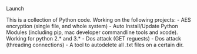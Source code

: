 Launch

This is a collection of Python code.
Working on the following projects:
	- AES encryption (single file, and whole system)
	- Auto Install/Update Python Modules (including pip, mac developer commandline tools and xcode). Working for python 2.* and 3.*
	- Dos attack (GET reguests)
	- Dos attack (threading connections)
	- A tool to autodelete all .txt files on a certain dir.
	
